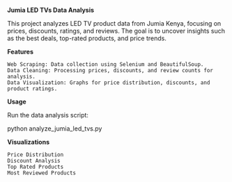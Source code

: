 **Jumia LED TVs Data Analysis**

This project analyzes LED TV product data from Jumia Kenya, focusing on prices, discounts, ratings, and reviews. The goal is to uncover insights such as the best deals, top-rated products, and price trends.

**Features**

    Web Scraping: Data collection using Selenium and BeautifulSoup.
    Data Cleaning: Processing prices, discounts, and review counts for analysis.
    Data Visualization: Graphs for price distribution, discounts, and product ratings.

**Usage**

Run the data analysis script:

python analyze_jumia_led_tvs.py

**Visualizations**

    Price Distribution
    Discount Analysis
    Top Rated Products
    Most Reviewed Products
